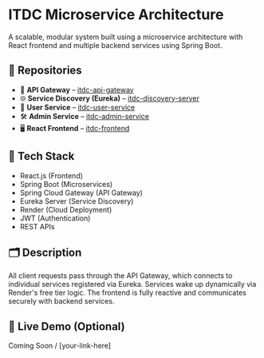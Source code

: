 # ITDC Microservice Architecture

A scalable, modular system built using a microservice architecture with React frontend and multiple backend services using Spring Boot.

## 🔧 Repositories

- 🚪 **API Gateway** – [itdc-api-gateway](https://github.com/Divyanshu-jhaa/itdc-api-gateway)
- 🌐 **Service Discovery (Eureka)** – [itdc-discovery-server](https://github.com/Divyanshu-jhaa/itdc-discovery-server)
- 👤 **User Service** – [itdc-user-service](https://github.com/Divyanshu-jhaa/itdc-user-service)
- 🛠️ **Admin Service** – [itdc-admin-service](https://github.com/Divyanshu-jhaa/itdc-admin-service)
- 🖥️ **React Frontend** – [itdc-frontend](https://github.com/Divyanshu-jhaa/itdc-client)

## 🧰 Tech Stack

- React.js (Frontend)
- Spring Boot (Microservices)
- Spring Cloud Gateway (API Gateway)
- Eureka Server (Service Discovery)
- Render (Cloud Deployment)
- JWT (Authentication)
- REST APIs

## 🗂 Description

All client requests pass through the API Gateway, which connects to individual services registered via Eureka. Services wake up dynamically via Render's free tier logic. The frontend is fully reactive and communicates securely with backend services.

## 🚀 Live Demo (Optional)
Coming Soon / [your-link-here]
